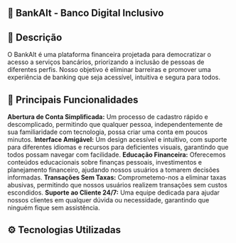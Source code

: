 ## 🌟 BankAlt - Banco Digital Inclusivo


## 📜 Descrição
O BankAlt é uma plataforma financeira projetada para democratizar o acesso a serviços bancários, priorizando a inclusão de pessoas de diferentes perfis. Nosso objetivo é eliminar barreiras e promover uma experiência de banking que seja acessível, intuitiva e segura para todos.

## 🚀 Principais Funcionalidades
**Abertura de Conta Simplificada:** Um processo de cadastro rápido e descomplicado, permitindo que qualquer pessoa, independentemente de sua familiaridade com tecnologia, possa criar uma conta em poucos minutos. **Interface Amigável:** Um design acessível e intuitivo, com suporte para diferentes idiomas e recursos para deficientes visuais, garantindo que todos possam navegar com facilidade. **Educação Financeira:** Oferecemos conteúdos educacionais sobre finanças pessoais, investimentos e planejamento financeiro, ajudando nossos usuários a tomarem decisões informadas. **Transações Sem Taxas:** Comprometemo-nos a eliminar taxas abusivas, permitindo que nossos usuários realizem transações sem custos escondidos. **Suporte ao Cliente 24/7:** Uma equipe dedicada para ajudar nossos clientes em qualquer dúvida ou necessidade, garantindo que ninguém fique sem assistência. 

## ⚙️ Tecnologias Utilizadas
